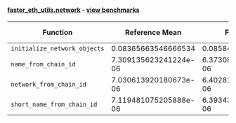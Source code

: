 #### [faster_eth_utils.network](https://github.com/BobTheBuidler/faster-eth-utils/blob/pin-eth-utils/faster_eth_utils/network.py) - [view benchmarks](https://github.com/BobTheBuidler/faster-eth-utils/blob/pin-eth-utils/benchmarks/test_network_benchmarks.py)

| Function | Reference Mean | Faster Mean | % Change | Speedup (%) | x Faster | Faster |
|----------|---------------|-------------|----------|-------------|----------|--------|
| `initialize_network_objects` | 0.08365663546666534 | 0.08584789468748966 | -2.62% | -2.55% | 0.97x | ❌ |
| `name_from_chain_id` | 7.309135623241224e-06 | 6.3730874126877515e-06 | 12.81% | 14.69% | 1.15x | ✅ |
| `network_from_chain_id` | 7.030613920180673e-06 | 6.402815398638567e-06 | 8.93% | 9.81% | 1.10x | ✅ |
| `short_name_from_chain_id` | 7.119481075205888e-06 | 6.393438570748224e-06 | 10.20% | 11.36% | 1.11x | ✅ |
